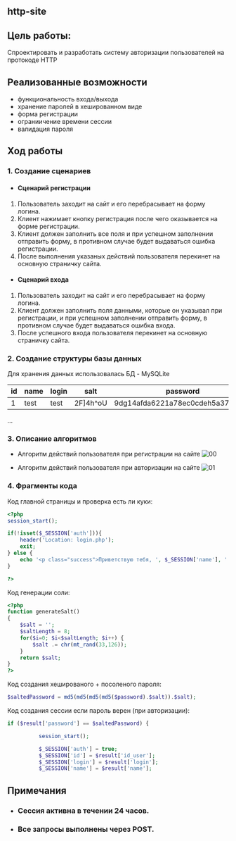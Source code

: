## http-site
## Цель работы:
Спроектировать и разработать систему авторизации пользователей на протокоде HTTP
## Реализованные возможности
* функциональность входа/выхода
* хранение паролей в хешированном виде
* форма регистрации
* ограниичение времени сессии
* валидация пароля
## Ход работы
### 1. Создание сценариев
* #### Сценарий регистрации
1) Пользователь заходит на сайт и его перебрасывает на форму логина.
2) Клиент нажимает кнопку регистрация после чего оказывается на форме регистрации.
3) Клиент должен заполнить все поля и при успешном заполнении отправить форму, в противном случае будет выдаваться ошибка
регистрации.
3) После выполнения указаных действий пользователя перекинет на основную страничку сайта.
* #### Сценарий входа
1) Пользователь заходит на сайт и его перебрасывает на форму логина.
2) Клиент должен заполнить поля данными, которые он указывал при регистрации, и при успешном заполнении отправить форму,
в противном случае будет выдаваться ошибка входа.
3) После успешного входа пользователя перекинет на основную страничку сайта.
### 2. Создание структуры базы данных

Для хранения данных использовалась БД - MySQLite


| id      | name                               | login                | salt     | password                       |
|---------|------------------------------------|----------------------|----------|--------------------------------|
|1        |test                                |test                  |2F]4h^oU  |9dg14afda6221a78ec0cdeh5a372a145|
...

### 3. Описание алгоритмов
* Алгоритм действий пользователя при регистрации на сайте
![00](https://user-images.githubusercontent.com/90519017/198081346-e8bfc126-49df-499f-a3f1-9d3930a67b6d.png)

* Алгоритм действий пользователя при авторизации на сайте
![01](https://user-images.githubusercontent.com/90519017/198081442-f063c8f9-0c5b-438c-a052-04b473991b55.png)

### 4. Фрагменты кода

Код главной страницы и проверка есть ли куки:
```php
<?php
session_start();

if(!isset($_SESSION['auth'])){
    header('Location: login.php');
    exit;
} else {
    echo '<p class="success">Приветствую тебя, ', $_SESSION['name'], '!</p>';
}

?>
```

Код генерации соли:
```php
<?php
function generateSalt()
{
    $salt = '';
    $saltLength = 8;
    for($i=0; $i<$saltLength; $i++) {
        $salt .= chr(mt_rand(33,126));
    }
    return $salt;
}
?>
```

Код создания хешированого + посоленого пароля:
```php
$saltedPassword = md5(md5(md5(md5($password).$salt)).$salt);
```

Код создания сессии если пароль верен (при авторизации):
```php
if ($result['password'] == $saltedPassword) {

          session_start();

          $_SESSION['auth'] = true;
          $_SESSION['id'] = $result['id_user'];
          $_SESSION['login'] = $result['login'];
          $_SESSION['name'] = $result['name'];
 ```
## Примечания

* ### Сессия активна в течении 24 часов.
* ### Все запросы выполнены через POST.
